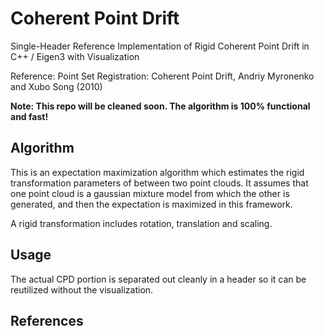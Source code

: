# Coherent Point Drift

Single-Header Reference Implementation of Rigid Coherent Point Drift in C++ / Eigen3 with Visualization

Reference: Point Set Registration: Coherent Point Drift, Andriy Myronenko and Xubo Song (2010)

**Note: This repo will be cleaned soon. The algorithm is 100% functional and fast!**

## Algorithm

This is an expectation maximization algorithm which estimates the rigid transformation parameters of between two point clouds. It assumes that one point cloud is a gaussian mixture model from which the other is generated, and then the expectation is maximized in this framework.

A rigid transformation includes rotation, translation and scaling.

## Usage

The actual CPD portion is separated out cleanly in a header so it can be reutilized without the visualization.



## References
